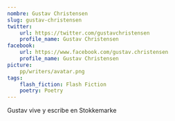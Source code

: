 ```yaml
---
nombre: Gustav Christensen
slug: gustav-christensen
twitter:
    url: https://twitter.com/gustavchristensen
    profile_name: Gustav Christensen
facebook:
    url: https://www.facebook.com/gustav.christensen
    profile_name: Gustav Christensen
picture:
    pp/writers/avatar.png
tags:
    flash_fiction: Flash Fiction
    poetry: Poetry
---
```

Gustav vive y escribe en Stokkemarke

